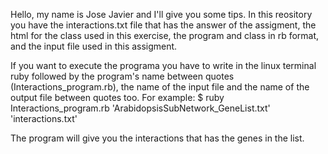 Hello, my name is Jose Javier and I'll give you some tips.
In this reository you have the interactions.txt file that has the answer of the assigment, the html for the class used in this exercise, the program and class in rb format,
and the input file used in this assigment.

If you want to execute the programa you have to write in the linux terminal ruby followed by the program's name between quotes (Interactions_program.rb), the name of the input file
and the name of the output file between quotes too.
For example:
$ ruby Interactions_program.rb 'ArabidopsisSubNetwork_GeneList.txt' 'interactions.txt'

The program will give you the interactions that has the genes in the list.
